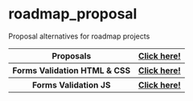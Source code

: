 # roadmap_proposal
Proposal alternatives for roadmap projects 
<table>
    <tr>
        <th>Proposals</th>
        <th><a href="https://jtoledom1.github.io/roadmap_proposal/">Click here!</a></th>
    </tr>
    <tr>
        <th>Forms Validation HTML & CSS</th>
        <th><a href="https://jtoledom1.github.io/roadmap_proposal/HTML/Forms_Validation/01">Click here!</a></th>
    </tr>
    <tr>
        <th>Forms Validation JS</th>
        <th><a href="https://jtoledom1.github.io/roadmap_proposal/HTML/Forms_Validation_JS">Click here!</a></th>
    </tr>

</table>

